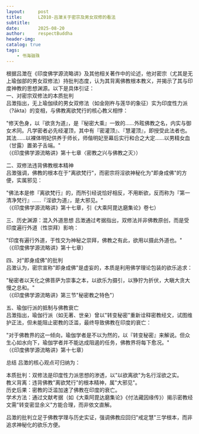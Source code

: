 ```yaml
---
layout:     post
title:      LZ010-吕澂关于密宗及男女双修的看法
subtitle:   
date:       2025-08-20
author:     respectBuddha
header-img: 
catalog: true
tags:
    - 书海骊珠
---
```


根据吕澂在《印度佛学源流略讲》及其他相关著作中的论述，他对密宗（尤其是无上瑜伽部的男女双修法）持批判态度，认为其背离佛教根本教义，并揭示了其与印度神教的思想渊源。以下是具体引证：  
一、对密宗双修法的本质批判  
吕澂指出，无上瑜伽续的男女双修法（如金刚杵与莲华的象征）实为印度性力派（?ākta）的变相，与佛教离欲梵行的核心教义相悖：

"修天色身，以『欲贪为道』，是『秘密大乘』一致的……外眩佛教之名，内实与御女术同。凡学密者必先经灌顶，其中有『密灌顶』、『慧灌顶』，即授受此法者也。其法……以裸体明妃供养于师长，师偕明妃至幕后实行和合之大定……以男精女血（甘露）置弟子舌端。"    
（《印度佛学源流略讲》第十七章〈密教之兴与佛教之灭〉）

二、双修法违背佛教根本精神  
吕澂强调，佛教的根本在于"离欲梵行"，而密宗将淫欲神秘化为"即身成佛"的方便，实属邪见：

"佛法本是修『离欲梵行』的，而所引经说恰好相反，不用断欲，反而称为『第一清净梵行』……『淫欲为道』，是大邪见。"    
（《印度佛学源流略讲》第十七章，引《大乘阿毘达磨集论》卷七）

三、历史渊源：混入外道思想
吕澂通过考据指出，双修法并非佛教原创，而是受印度遍行外道（性崇拜）影响：

"印度有遍行外道，于性交为神秘之崇拜，佛教之有此，欲用以摄此外道也。"  
（《印度佛学源流略讲》第十七章）

四、对"即身成佛"的批判  
吕澂认为，密宗宣称"即身成佛"是虚妄的，本质是利用佛学理论包装的欲乐追求：

"秘密者以天化之佛菩萨为崇事之本，以欲乐为摄引，以狰狞为折伏，大瞋大贪大慢之总和。"    
（《印度佛学源流略讲》第三节"秘密教之特色"）

五、瑜伽行派的抵制与佛教衰亡  
吕澂指出，瑜伽行派（如无著、世亲）曾以"转变秘密"重新诠释密教经文，试图维护正法，但未能阻止密教的泛滥，最终导致佛教在印度的衰亡：

"对于佛教界的这一倾向，瑜伽学者是不以为然的，以『转变秘密』来解说。但众生心如水向下，瑜伽学者并不能达成阻遏的任务，佛教界将每下愈况。"    
（《印度佛学源流略讲》第十七章）


总结
吕澂的核心观点可归纳为：

本质批判：双修法是印度性力派思想的渗透，以"以欲离欲"为名行淫欲之实。  
教义背离：违背佛教"离欲梵行"的根本精神，属"大邪见"。  
历史后果：密教的泛滥加速了佛教在印度的衰亡。  
学术方法：通过文献考据（如《大乘阿毘达磨集论》《付法藏因缘传》）揭示密教经文需"转变密显余义"方能合理，而非依文直解。  

吕澂的批判立足于佛教学理与历史实证，强调佛教应回归"戒定慧"三学根本，而非追求神秘化的欲乐方便。